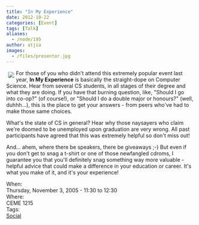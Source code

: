 ```yaml
---
title: "In My Experience"
date: 2012-10-22
categories: [Event]
tags: [Talk]
aliases:
  - /node/195
author: atjia
images:
  - /files/presentor.jpg
---
```


<div class="field field-name-body field-type-text-with-summary field-label-hidden"><div class="field-items"><div class="field-item even"><p><img src="/files/presentor.jpg" align="left" vspace="5" hspace="5">For those of you who didn&apos;t attend this extremely popular event last year, <b>In My Experience</b> is basically the straight-dope on Computer Science.  Hear from several CS students, in all stages of their degree and what they are doing.  If you have that burning question, like, &quot;Should I go into co-op?&quot; (of course!), or &quot;Should I do a double major or honours?&quot; (well, duhhh...), this is the place to get your answers - from peers who&apos;ve had to make those same choices.</p>
<p>What&apos;s the state of CS in general?  Hear why those naysayers who claim we&apos;re doomed to be unemployed upon graduation are very wrong.  All past participants have agreed that this was extremely helpful so don&apos;t miss out!</p>
<p>And... ahem, where there be speakers, there be giveaways ;-)  But even if you don&apos;t get to snag a t-shirt or one of those newfangled cdroms, I guarantee you that you&apos;ll definitely snag something way more valuable - helpful advice that could make a difference in your education or career.  It&apos;s what you make of it, and it&apos;s your experience!</p>
<!--break--></div></div></div><div class="field field-name-field-dates field-type-datetime field-label-above"><div class="field-label">When:&#xA0;</div><div class="field-items"><div class="field-item even"><span class="date-display-single">Thursday, November 3, 2005 - <span class="date-display-range"><span class="date-display-start">11:30</span> to <span class="date-display-end">12:30</span></span></span></div></div></div><div class="field field-name-field-location field-type-text field-label-above"><div class="field-label">Where:&#xA0;</div><div class="field-items"><div class="field-item even">CEME 1215</div></div></div>    <footer>
    <div class="field field-name-field-tags field-type-taxonomy-term-reference field-label-above"><div class="field-label">Tags:&#xA0;</div><div class="field-items"><div class="field-item even"><a href="/social">Social</a></div></div></div>      </footer>
